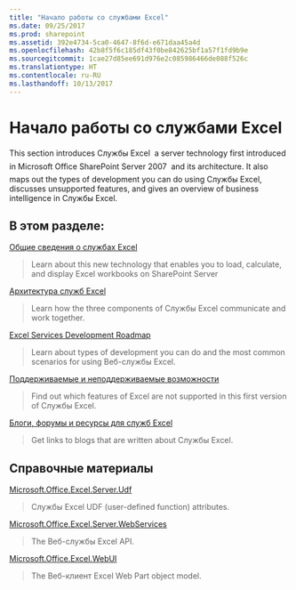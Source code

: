 ```yaml
---
title: "Начало работы со службами Excel"
ms.date: 09/25/2017
ms.prod: sharepoint
ms.assetid: 392e4734-5ca0-4647-8f6d-e671daa45a4d
ms.openlocfilehash: 42b8f5f6c185df43f0be842625bf1a57f1fd9b9e
ms.sourcegitcommit: 1cae27d85ee691d976e2c085986466de088f526c
ms.translationtype: HT
ms.contentlocale: ru-RU
ms.lasthandoff: 10/13/2017
---
```

# <a name="getting-started-with-excel-services"></a>Начало работы со службами Excel

This section introduces Службы Excel  a server technology first introduced in Microsoft Office SharePoint Server 2007  and its architecture. It also maps out the types of development you can do using Службы Excel, discusses unsupported features, and gives an overview of business intelligence in Службы Excel.
  
    
    


## <a name="in-this-section"></a>В этом разделе:


 [Общие сведения о службах Excel](excel-services-overview.md)
  
    
    
> Learn about this new technology that enables you to load, calculate, and display Excel workbooks on SharePoint Server
    
  
 [Архитектура служб Excel](excel-services-architecture.md)
  
    
    
> Learn how the three components of Службы Excel communicate and work together.
    
  
 [Excel Services Development Roadmap](excel-services-development-roadmap.md)
  
    
    
> Learn about types of development you can do and the most common scenarios for using Веб-службы Excel.
    
  
 [Поддерживаемые и неподдерживаемые возможности](supported-and-unsupported-features.md)
  
    
    
> Find out which features of Excel are not supported in this first version of Службы Excel.
    
  
 [Блоги, форумы и ресурсы для служб Excel](excel-services-blogs-forums-and-resources.md)
  
    
    
> Get links to blogs that are written about Службы Excel.
    
  

## <a name="reference"></a>Справочные материалы


 [Microsoft.Office.Excel.Server.Udf](https://msdn.microsoft.com/library/Microsoft.Office.Excel.Server.Udf.aspx)
  
    
    
> Службы Excel UDF (user-defined function) attributes.
    
  
 [Microsoft.Office.Excel.Server.WebServices](https://msdn.microsoft.com/library/Microsoft.Office.Excel.Server.WebServices.aspx)
  
    
    
> The Веб-службы Excel API.
    
  
 [Microsoft.Office.Excel.WebUI](https://msdn.microsoft.com/library/Microsoft.Office.Excel.WebUI.aspx)
  
    
    
> The Веб-клиент Excel Web Part object model.
    
  

